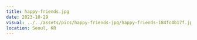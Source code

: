 ```yaml
---
title: happy-friends.jpg
date: 2023-10-29
visual: ../../assets/pics/happy-friends-jpg/happy-friends-184fc4b17f.jpg
location: Seoul, KR
---
```


